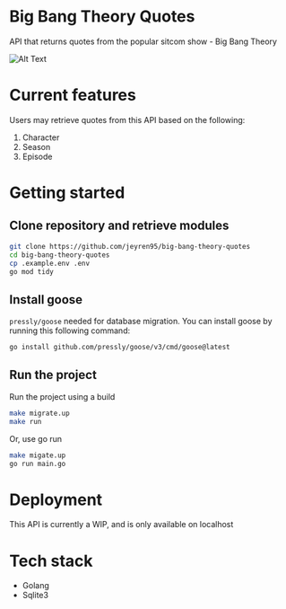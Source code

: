 # Big Bang Theory Quotes
API that returns quotes from the popular sitcom show - Big Bang Theory

![Alt Text](https://media.giphy.com/media/v1.Y2lkPTc5MGI3NjExeXZtb25samd5OTR4dWJ4OHd5dHMxOGNrcW84djRuM3piOWNwYWlnMSZlcD12MV9pbnRlcm5hbF9naWZfYnlfaWQmY3Q9Zw/VmM6OYEREouic/giphy.gif)

# Current features
Users may retrieve quotes from this API based on the following:
1. Character
2. Season
3. Episode

# Getting started
## Clone repository and retrieve modules
``` bash
git clone https://github.com/jeyren95/big-bang-theory-quotes
cd big-bang-theory-quotes
cp .example.env .env
go mod tidy
```

## Install goose
`pressly/goose` needed for database migration. You can install goose by running this following command:
``` bash
go install github.com/pressly/goose/v3/cmd/goose@latest
```

## Run the project
Run the project using a build
``` bash
make migrate.up
make run
```

Or, use go run
``` bash
make migate.up
go run main.go
```

# Deployment
This API is currently a WIP, and is only available on localhost

# Tech stack
- Golang
- Sqlite3

